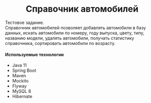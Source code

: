 <h1 align="center">Справочник автомобилей</h1>
Тестовое задание.<br>Справочник автомобилей позволяет добавлять автомобили 
в базу данных, искать автомобили по номеру, году выпуска, 
цвету, типу, названию модели, удалять автомобили, 
получать статистику справочника, сортировать автомобили по возрасту.
<h4 align="left">Используемые технологии</h4>



- Java 11
- Spring Boot
- Maven
- Mockito
- Flyway
- MySQL 8
- Hibernate

